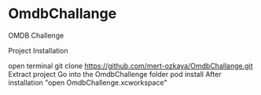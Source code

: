 # OmdbChallange
OMDB Challenge

Project Installation

open terminal 
git clone https://github.com/mert-ozkaya/OmdbChallange.git
Extract project
Go into the OmdbChallenge folder
pod install 
After installation "open OmdbChallenge.xcworkspace"

